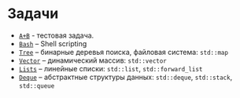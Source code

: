 # Задачи

- [`A+B`](tutorial) - тестовая задача.
- [`Bash`](bash) – Shell scripting
- [`Tree`](tree) – бинарные деревья поиска, файловая система: `std::map`
- [`Vector`](vector) – динамический массив: `std::vector`
- [`Lists`](lists) – линейные списки: `std::list`, `std::forward_list`
- [`Deque`](abstract) – абстрактные структуры данных: `std::deque`, `std::stack`, `std::queue`

